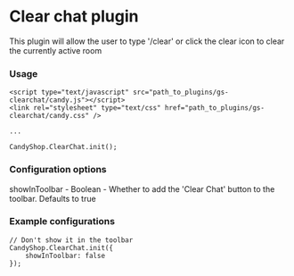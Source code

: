 # Clear chat plugin
This plugin will allow the user to type '/clear' or click the clear icon to clear the currently active room

### Usage
    <script type="text/javascript" src="path_to_plugins/gs-clearchat/candy.js"></script>
    <link rel="stylesheet" type="text/css" href="path_to_plugins/gs-clearchat/candy.css" />

    ...

    CandyShop.ClearChat.init();

### Configuration options
showInToolbar - Boolean - Whether to add the 'Clear Chat' button to the toolbar. Defaults to true

### Example configurations

    // Don't show it in the toolbar
    CandyShop.ClearChat.init({
        showInToolbar: false
    });